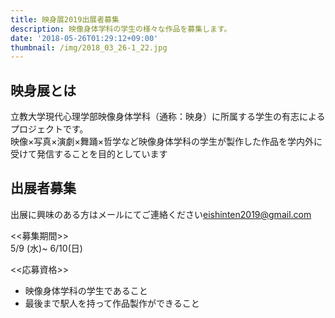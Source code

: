 ```yaml
---
title: 映身展2019出展者募集
description: 映像身体学科の学生の様々な作品を募集します。
date: '2018-05-26T01:29:12+09:00'
thumbnail: /img/2018_03_26-1_22.jpg
---
```

## 映身展とは

立教大学現代心理学部映像身体学科（通称：映身）に所属する学生の有志によるプロジェクトです。\
映像×写真×演劇×舞踊×哲学など映像身体学科の学生が製作した作品を学内外に受けて発信することを目的としています

## 出展者募集

出展に興味のある方はメールにてご連絡ください[eishinten2019@gmail.com](eishinten2019@gmail.com)

<<募集期間>>\
5/9 (水)~ 6/10(日)

<<応募資格>>

* 映像身体学科の学生であること
* 最後まで駅人を持って作品製作ができること
